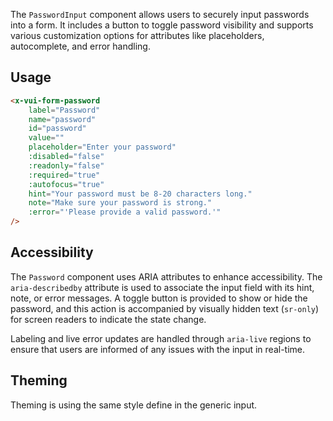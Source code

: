 The `PasswordInput` component allows users to securely input passwords into a form. It includes a button to toggle password visibility and supports various customization options for attributes like placeholders, autocomplete, and error handling.

## Usage

```html
<x-vui-form-password
    label="Password"
    name="password"
    id="password"
    value=""
    placeholder="Enter your password"
    :disabled="false"
    :readonly="false"
    :required="true"
    :autofocus="true"
    hint="Your password must be 8-20 characters long."
    note="Make sure your password is strong."
    :error="'Please provide a valid password.'"
/>
```

## Accessibility

The `Password` component uses ARIA attributes to enhance accessibility. The `aria-describedby` attribute is used to associate the input field with its hint, note, or error messages. A toggle button is provided to show or hide the password, and this action is accompanied by visually hidden text (`sr-only`) for screen readers to indicate the state change.

Labeling and live error updates are handled through `aria-live` regions to ensure that users are informed of any issues with the input in real-time.

## Theming

Theming is using the same style define in the generic input.
